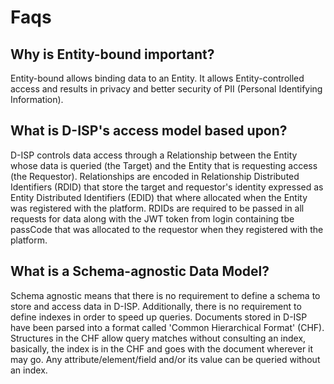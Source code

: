 # Faqs #

## Why is Entity-bound important?

Entity-bound allows binding data to an Entity. It allows Entity-controlled access and results in 
privacy and better security of PII (Personal Identifying Information).

## What is D-ISP's access model based upon? 

D-ISP controls data access through a Relationship between the Entity whose data is queried (the Target) 
and the Entity that is requesting access (the Requestor).
Relationships are encoded in Relationship Distributed Identifiers (RDID) that store the target and requestor's identity expressed
as Entity Distributed Identifiers (EDID) that where allocated when the Entity was registered with the platform.
RDIDs are required to be passed in all requests for data along with the JWT token from login containing tbe passCode that was allocated
to the requestor when they registered with the platform.

## What is a Schema-agnostic Data Model?

Schema agnostic means that there is no requirement to define a schema to store and access data in D-ISP.
Additionally, there is no requirement to define indexes in order to speed up queries. Documents stored in
D-ISP have been parsed into a format called 'Common Hierarchical Format' (CHF). Structures in the CHF allow
query matches without consulting an index, basically, the index is in the CHF and goes with the document
wherever it may go. Any attribute/element/field and/or its value can be queried without an index.
 